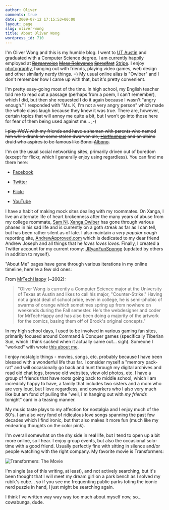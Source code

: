 ```yaml
---
author: Oliver
comments: true
date: 2009-07-12 17:15:53+00:00
layout: page
slug: oliver-wong
title: About Oliver Wong
wordpress_id: 710
---
```


I'm Oliver Wong and this is my humble blog.  I went to [UT Austin](http://www.utexas.edu) and graduated with a Computer Science degree.  I am currently happily employed at <del>[Bazaarvoice](http://www.bazaarvoice.com)</del> <del>[Mass Relevance](http://www.massrelevance.com)</del> <del>[Spredfast](http://www.spredfast.com)</del> [Stripe](http://stripe.com).  I enjoy [photography](http://www.flickr.com/photos/owiber), hanging out with friends, playing video games, web design and other similarly nerdy things. =)  My usual online alias is "Owiber" and I don't remember how I came up with that, but it's pretty convenient.

I'm pretty easy-going most of the time.  In high school, my English teacher told me to read out a passage (perhaps from a poem, I can't remember), which I did, but then she requested I do it again because I wasn't "angry enough."  I responded with "Ms. K, I'm not a very angry person" which made the whole class laugh because they knew it was true.  There are, however, certain topics that will annoy me quite a bit, but I won't go into those here for fear of them being used against me... ;-)

<del>I play WoW with my friends and have a shaman with parents who named him while drunk on some stolen dwarven ale, [Herthumpus](http://www.wowarmory.com/character-sheet.xml?r=Laughing+Skull&n=Herthumpus) and an albino druid who aspires to be famous like Bono: [Albono](http://www.wowarmory.com/character-sheet.xml?r=Laughing+Skull&n=Albono).
</del>

I'm on the usual social networking sites, primarily driven out of boredom (except for flickr, which I generally enjoy using regardless).  You can find me there here:



	
  * [Facebook](http://www.facebook.com/owiber)

	
  * [Twitter](http://www.twitter.com/owiber)

	
  * [Flickr](http://www.flickr.com/photos/owiber)

	
  * [YouTube](https://www.youtube.com/owiber)


I have a habit of making mock sites dealing with my roommates.  On Xanga, I live an alternate life of heart brokenness after the many years of abuse from my college roommate, [Sam Ni](http://sammaverick.com).  [Xanga Owiber](http://owiber.xanga.com) has gone through various phases in his sad life and is currently on a goth streak as far as I can tell, but has been rather silent as of late.  I also maintain a _very popular_ *cough* reporting site, [AndrewApproved.com](http://www.andrewapproved.com) which is dedicated to my dear friend Andrew Joseph and all things that he _loves loves loves_.  Finally, I created a Twitter account for my current roomy: [JRyanFunSponge](http://twitter.com/jryanfunsponge) (updated by others in addition to myself).

"About Me" pages have gone through various iterations in my online timeline, here're a few old ones:

From [MrTechHappy](http://www.mrtechhappy.com) (~2002):


<blockquote>"Oliver Wong is currently a Computer Science major at the University of Texas at Austin and likes to call his major, "Counter-Strike." Having not a great deal of school pride, even in college, he is semi-phobic of swarms of orange which sometimes spring up from nowhere on weekends during the Fall semester. He's the webdesigner and coder for MrTechHappy and has also been doing a majority of the artwork for the comics, basing them off of Brook's original concepts."</blockquote>


In my high school days, I used to be involved in various gaming fan sites, primarily focused around Command & Conquer games (specifically Tiberian Sun, which I think sucked when it actually came out... sigh).  Someone I "worked" with wrote [this about me](http://www.oliverweb.com/stuff/olivetti.shtml).

I enjoy nostalgic things - movies, songs, etc. probably because I have been blessed with a wonderful life thus far.  I consider myself a "memory pack-rat" and will occasionally go back and hunt through my digital archives and read old chat logs, browse old websites, view old photos, etc.  I have a group of friends that have roots going back to middle school, which I am incredibly happy to have, a family that includes two sisters and a mom who are very loud, but I love regardless, and coworkers who I also very much like but am fond of pulling the "well, I'm hanging out with _my friends_ tonight" card in a teasing manner.

My music taste plays to my affection for nostalgia and I enjoy much of the 80's.  I am also very fond of ridiculous love songs spanning the past few decades which I find ironic, but that also makes it more fun (much like my endearing thoughts on the color pink).

I'm overall somewhat on the shy side in real life, but I tend to open up a bit more online, so I hear.  I enjoy group events, but also the occasional solo-time with a good friend.  Usually perfectly fine with sitting in silence and/or people watching with the right company.  My favorite movie is Transformers:

![Transformers: The Movie](https://www.owiber.com/wp-content/uploads/2009/07/transformers_the_movie.jpg)

I'm single (as of this writing, at least), and not actively searching, but it's been thought that I will meet my dream girl on a park bench as I solved my rubik's cube... so if you see me frequenting public parks toting the iconic nerd puzzle in hand, I just might be searching again.

I think I've written way way way too much about myself now, so... cowabunga, dude.
